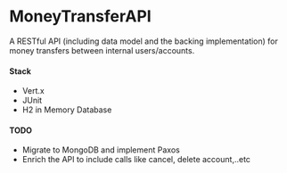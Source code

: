 # MoneyTransferAPI #

A RESTful API (including data model and the backing implementation) for money transfers between internal users/accounts.

#### Stack ####
* Vert.x
* JUnit
* H2 in Memory Database

#### TODO ####
* Migrate to MongoDB and implement Paxos
* Enrich the API to include calls like cancel, delete account,..etc
